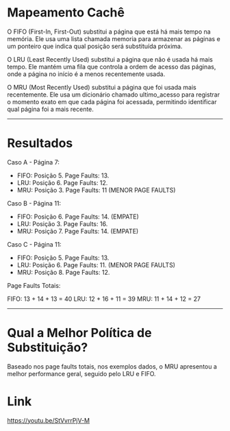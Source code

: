# Mapeamento Cachê

O FIFO (First-In, First-Out) substitui a página que está há mais tempo na memória. Ele usa uma lista chamada memoria para armazenar as páginas e um ponteiro que indica qual posição será substituída próxima.

O LRU (Least Recently Used) substitui a página que não é usada há mais tempo. Ele mantém uma fila que controla a ordem de acesso das páginas, onde a página no início é a menos recentemente usada.

O MRU (Most Recently Used) substitui a página que foi usada mais recentemente. Ele usa um dicionário chamado ultimo_acesso para registrar o momento exato em que cada página foi acessada, permitindo identificar qual página foi a mais recente.

---

# Resultados

Caso A - Página 7:
  - FIFO: Posição 5. Page Faults: 13.
  - LRU: Posição 6. Page Faults: 12.
  - MRU: Posição 3. Page Faults: 11 (MENOR PAGE FAULTS)

Caso B - Página 11:
  - FIFO: Posição 6. Page Faults: 14. (EMPATE)
  - LRU: Posição 3. Page Faults: 16.
  - MRU: Posição 7. Page Faults: 14. (EMPATE)

Caso C - Página 11:
  - FIFO: Posição 5. Page Faults: 13.
  - LRU: Posição 6. Page Faults: 11. (MENOR PAGE FAULTS)
  - MRU: Posição 8. Page Faults: 12.

Page Faults Totais:

  FIFO: 13 + 14 + 13 = 40
  LRU: 12 + 16 + 11 = 39
  MRU: 11 + 14 + 12 = 27

---

# Qual a Melhor Política de Substituição?

Baseado nos page faults totais, nos exemplos dados, o MRU apresentou a melhor performance geral, seguido pelo LRU e FIFO.

# Link

https://youtu.be/StVvrrPjV-M
